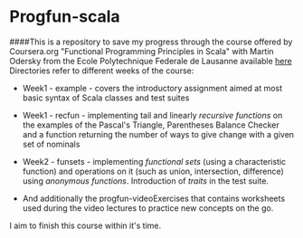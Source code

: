 ﻿# Progfun-scala
####This is a repository to save my progress through the course offered by Coursera.org "Functional Programming Principles in Scala" with Martin Odersky from the Ecole Polytechnique Federale de Lausanne available [here](https://www.coursera.org/learn/progfun1)
Directories refer to different weeks of the course:
* Week1 - example - covers the introductory assignment aimed at most basic syntax of Scala classes and test suites
* Week1 - recfun - implementing tail and linearly *recursive functions* on the examples of the Pascal's Triangle, Parentheses Balance Checker and a function returning the number of ways to give change with a given set of nominals
* Week2 - funsets - implementing *functional sets* (using a characteristic function) and operations on it (such as union, intersection, difference) using *anonymous functions*. Introduction of *traits* in the test suite.

* And additionally the progfun-videoExercises that contains worksheets used during the video lectures to practice new concepts on the go.

I aim to finish this course within it's time.
